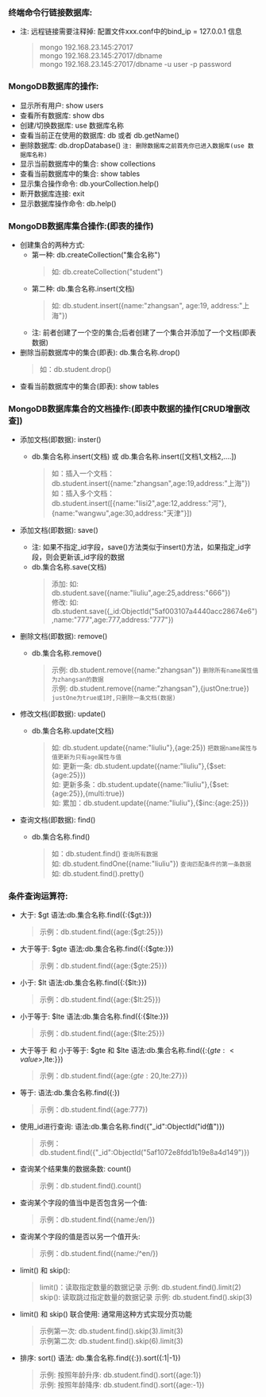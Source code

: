 ### 终端命令行链接数据库:
- 注: 远程链接需要注释掉: 配置文件xxx.conf中的bind_ip = 127.0.0.1 信息
    > mongo 192.168.23.145:27017  
    mongo 192.168.23.145:27017/dbname  
    mongo 192.168.23.145:27017/dbname -u user -p password


### MongoDB数据库的操作:
- 显示所有用户: show users
- 查看所有数据库: show dbs
- 创建/切换数据库: use 数据库名称
- 查看当前正在使用的数据库: db 或者 db.getName()
- 删除数据库: db.dropDatabase() `注: 删除数据库之前首先你已进入数据库(use 数据库名称)`
- 显示当前数据库中的集合: show collections
- 查看当前数据库中的集合: show tables
- 显示集合操作命令: db.yourCollection.help()
- 断开数据库连接: exit
- 显示数据库操作命令: db.help()

### MongoDB数据库集合操作:(即表的操作)
- 创建集合的两种方式:
    - 第一种: db.createCollection("集合名称")      
        > 如: db.createCollection("student")
    - 第二种: db.集合名称.insert(文档)    
        > 如: db.student.insert({name:"zhangsan", age:19, address:"上海"})
    - 注: 前者创建了一个空的集合;后者创建了一个集合并添加了一个文档(即表数据)
- 删除当前数据库中的集合(即表): db.集合名称.drop()    
    > 如：db.student.drop()
- 查看当前数据库中的集合(即表): show tables

### MongoDB数据库集合的文档操作:(即表中数据的操作[CRUD增删改查])
- 添加文档(即数据): inster()
    - db.集合名称.insert(文档) 或 db.集合名称.insert([文档1,文档2,....])
        > 如：插入一个文档：db.student.insert({name:"zhangsan",age:19,address:"上海"})  
        如：插入多个文档：db.student.insert([{name:"lisi2",age:12,address:"河"},{name:"wangwu",age:30,address:"天津"}])

- 添加文档(即数据): save()
    - 注: 如果不指定_id字段，save()方法类似于insert()方法，如果指定_id字段，则会更新该_id字段的数据
    - db.集合名称.save(文档)
        > 添加: 如: db.student.save({name:"liuliu",age:25,address:"666"})  
        修改: 如: db.student.save({_id:ObjectId("5af003107a4440acc28674e6"),name:"777",age:777,address:"777"})

- 删除文档(即数据): remove()
    - db.集合名称.remove()
        > 示例: db.student.remove({name:"zhangsan"}) `删除所有name属性值为zhangsan的数据`  
        示例: db.student.remove({name:"zhangsan"},{justOne:true})  `justOne为true或1时,只删除一条文档(数据)`

- 修改文档(即数据): update()
    - db.集合名称.update(文档)
        > 如: db.student.update({name:"liuliu"},{age:25}) `把数据name属性与值更新为只有age属性与值`  
        如: 更新一条: db.student.update({name:"liuliu"},{$set:{age:25}})  
        如: 更新多条：db.student.update({name:"liuliu"},{$set:{age:25}},{multi:true})  
        如: 累加：db.student.update({name:"liuliu"},{$inc:{age:25}})


- 查询文档(即数据): find()
    - db.集合名称.find()
        > 如：db.student.find()  `查询所有数据`  
        如: db.student.findOne({name:"liuliu"}) `查询匹配条件的第一条数据`  
        如: db.student.find().pretty()

### 条件查询运算符:
- 大于: $gt  语法:db.集合名称.find({<key>:{$gt:<value>}})
    > 示例：db.student.find({age:{$gt:25}})
    
- 大于等于: $gte   语法:db.集合名称.find({<key>:{$gte:<value>}})
    > 示例：db.student.find({age:{$gte:25}})
    
- 小于: $lt  语法:db.集合名称.find({<key>:{$lt:<value>}})
    > 示例：db.student.find({age:{$lt:25}})
    
- 小于等于: $lte   语法:db.集合名称.find({<key>:{$lte:<value>}})
    > 示例：db.student.find({age:{$lte:25}})
    
- 大于等于 和 小于等于: $gte 和 $lte 语法:db.集合名称.find({<key>:{$gte:<value>,$lte:<value>}})
    > 示例：db.student.find({age:{$gte:20,$lte:27}})
    
- 等于: 语法:db.集合名称.find({<key>:<value>})
    > 示例：db.student.find({age:777})
    
- 使用_id进行查询: 语法:db.集合名称.find({"_id":ObjectId("id值")})
    > 示例：db.student.find({"_id":ObjectId("5af1072e8fdd1b19e8a4d149")})
    
- 查询某个结果集的数据条数: count()
    > 示例：db.student.find().count()
    
- 查询某个字段的值当中是否包含另一个值: 
    > 示例：db.student.find({name:/en/})
    
- 查询某个字段的值是否以另一个值开头: 
    > 示例：db.student.find({name:/^en/})
    
- limit() 和 skip(): 
    > limit()：读取指定数量的数据记录 示例: db.student.find().limit(2)  
    skip(): 读取跳过指定数量的数据记录 示例: db.student.find().skip(3)  
    
- limit() 和 skip() 联合使用: 通常用这种方式实现分页功能
    > 示例第一次: db.student.find().skip(3).limit(3)  
    示例第二次: db.student.find().skip(6).limit(3)

- 排序: sort()  语法: db.集合名称.find({<key>:<value>}).sort({<key>:1|-1})
    > 示例: 按照年龄升序: db.student.find().sort({age:1})  
    示例: 按照年龄降序: db.student.find().sort({age:-1})

